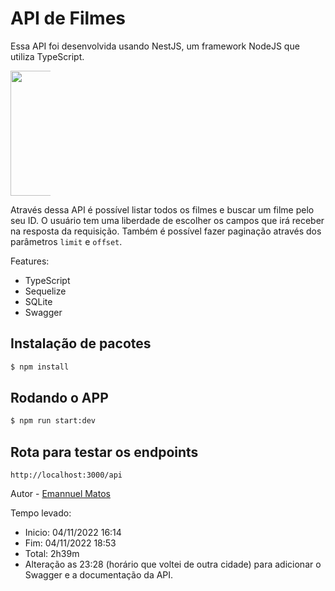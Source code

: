 # API de Filmes

Essa API foi desenvolvida usando NestJS, um framework NodeJS que utiliza TypeScript.

<p style="width: 64px;" align="center">
  <a href="http://nestjs.com/" target="blank"><img src="https://nestjs.com/img/logo-small.svg" width="200" alt="Nest Logo" /></a>
</p>

Através dessa API é possível listar todos os filmes e buscar um filme pelo seu ID.
O usuário tem uma liberdade de escolher os campos que irá receber na resposta da requisição.
Também é possível fazer paginação através dos parâmetros `limit` e `offset`.

Features:
- TypeScript
- Sequelize
- SQLite
- Swagger

## Instalação de pacotes

```bash
$ npm install
```

## Rodando o APP

```bash
$ npm run start:dev
```

## Rota para testar os endpoints
```
http://localhost:3000/api
```

Autor - [Emannuel Matos](https://linkedin.com/loxt)

Tempo levado:
- Inicio: 04/11/2022 16:14
- Fim: 04/11/2022 18:53
- Total: 2h39m
- Alteração as 23:28 (horário que voltei de outra cidade) para adicionar o Swagger e a documentação da API.
